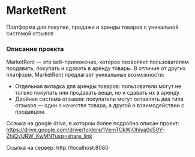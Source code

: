 # MarketRent
Платформа для покупки, продажи и аренды товаров с уникальной системой отзывов

### Описание проекта

MarketRent — это веб-приложение, которое позволяет пользователям продавать, покупать и сдавать в аренду товары. В отличие от других платформ, MarketRent предлагает уникальные возможности:
- Отдельная вкладка для аренды товаров: пользователи могут не только покупать или продавать вещи, но и сдавать их в аренду.
- Двойная система отзывов: покупатели могут оставлять два типа отзывов — один о качестве товара, а другой о взаимодействии с продавцом.

Сслыка на google drive, в котором более подробно описан проект: https://drive.google.com/drive/folders/1VemTCkWiOhiya0d50Y-ZhjQyURW_KwMN?usp=share_link

Ссылка на сервер: http://localhost:8080

